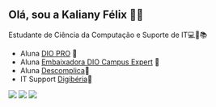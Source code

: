 ## Olá, sou a Kaliany Félix 🐱‍👤


Estudante de Ciência da Computação e Suporte de IT💻👾📚

- Aluna [DIO PRO](https://web.dio.me/home) 🎯
- Aluna [Embaixadora DIO Campus Expert](https://web.dio.me/track/dio-campus-expert-turma-07) 🎯
- Aluna [Descomplica](https://descomplica.com.br/faculdade/)🎯
- IT Support [Digibéria](https://www.digiberia.pt/)🎯

 <div> 
  <a href="https://www.instagram.com/kaliany_felix/" target="_blank"><img src="https://img.shields.io/badge/-Instagram-%23E4405F?style=for-the-badge&logo=instagram&logoColor=white" target="_blank"></a>
  <a href = "mailto:kaliany.felix2001@gmail.com"><img src="https://img.shields.io/badge/-Gmail-%23333?style=for-the-badge&logo=gmail&logoColor=white" target="_blank"></a>
  <a href="https://www.linkedin.com/in/kaliany-f%C3%A9lix-b5127b160/" target="_blank"><img src="https://img.shields.io/badge/-LinkedIn-%230077B5?style=for-the-badge&logo=linkedin&logoColor=white" target="_blank"></a> 
</div>
